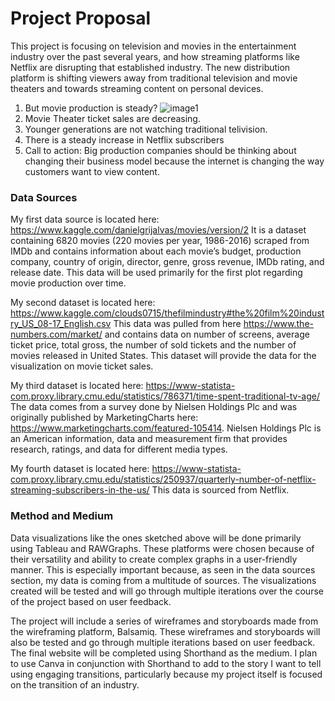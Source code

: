 # Project Proposal
This project is focusing on television and movies in the entertainment industry over the past several years, and how streaming platforms like Netflix are disrupting that established industry.  The new distribution platform is shifting viewers away from traditional television and movie theaters and towards streaming content on personal devices.

1. But movie production is steady?
![image1](https://github.com/mpokol/Portfolio/issues/1#issuecomment-583877546)
2. Movie Theater ticket sales are decreasing.
3. Younger generations are not watching traditional telivision.
4. There is a steady increase in Netflix subscribers
5. Call to action: Big production companies should be thinking about changing their business model because the internet is changing the way customers want to view content.

### Data Sources
My first data source is located here: https://www.kaggle.com/danielgrijalvas/movies/version/2
It is a dataset containing 6820 movies (220 movies per year, 1986-2016) scraped from IMDb and contains information about each movie’s budget, production company, country of origin, director, genre, gross revenue, IMDb rating, and release date.  This data will be used primarily for the first plot regarding movie production over time.

My second dataset is located here: https://www.kaggle.com/clouds0715/thefilmindustry#the%20film%20industry_US_08-17_English.csv
This data was pulled from here https://www.the-numbers.com/market/ and contains data on number of screens, average ticket price, total gross, the number of sold tickets and the number of movies released in United States.  This dataset will provide the data for the visualization on movie ticket sales.

My third dataset is located here: https://www-statista-com.proxy.library.cmu.edu/statistics/786371/time-spent-traditional-tv-age/
The data comes from a survey done by Nielsen Holdings Plc and was originally published by MarketingCharts here: https://www.marketingcharts.com/featured-105414.  Nielsen Holdings Plc is an American information, data and measurement firm that provides research, ratings, and data for different media types.

My fourth dataset is located here: https://www-statista-com.proxy.library.cmu.edu/statistics/250937/quarterly-number-of-netflix-streaming-subscribers-in-the-us/
This data is sourced from Netflix.



### Method and Medium
Data visualizations like the ones sketched above will be done primarily using Tableau and RAWGraphs.  These platforms were chosen because of their versatility and ability to create complex graphs in a user-friendly manner.  This is especially important because, as seen in the data sources section, my data is coming from a multitude of sources.  The visualizations created will be tested and will go through multiple iterations over the course of the project based on user feedback.  

The project will include a series of wireframes and storyboards made from the wireframing platform, Balsamiq.  These wireframes and storyboards will also be tested and go through multiple iterations based on user feedback.  The final website will be completed using Shorthand as the medium.  I plan to use Canva in conjunction with Shorthand to add to the story I want to tell using engaging transitions, particularly because my project itself is focused on the transition of an industry.
